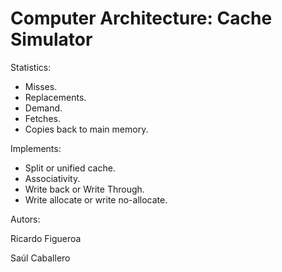 # Computer Architecture: Cache Simulator

Statistics:
* Misses.
* Replacements.
* Demand.
* Fetches.
* Copies back to main memory.

Implements:
* Split or unified cache.
* Associativity.
* Write back or Write Through.
* Write allocate or write no-allocate.

Autors:

Ricardo Figueroa

Saúl Caballero
